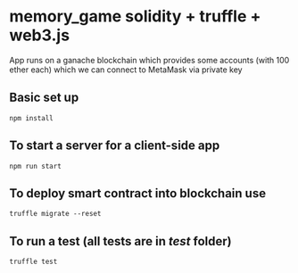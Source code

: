 # memory_game solidity + truffle + web3.js
App runs on a ganache blockchain which provides some accounts (with 100 ether each) which we can connect to MetaMask via private key

## Basic set up

```
npm install
```

## To start a server for a client-side app
```
npm run start
```

## To deploy smart contract into blockchain use
```
truffle migrate --reset
```

## To run a test (all tests are in *test* folder)
```
truffle test
```

